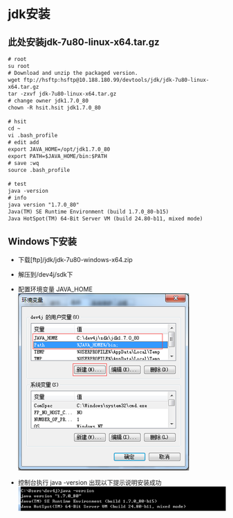 # jdk安装

## 此处安装jdk-7u80-linux-x64.tar.gz

```
# root
su root
# Download and unzip the packaged version.
wget ftp://hsftp:hsftp@10.188.180.99/devtools/jdk/jdk-7u80-linux-x64.tar.gz
tar -zxvf jdk-7u80-linux-x64.tar.gz
# change owner jdk1.7.0_80
chown -R hsit.hsit jdk1.7.0_80

# hsit
cd ~
vi .bash_profile
# edit add
export JAVA_HOME=/opt/jdk1.7.0_80
export PATH=$JAVA_HOME/bin:$PATH
# save :wq
source .bash_profile

# test
java -version
# info
java version "1.7.0_80"
Java(TM) SE Runtime Environment (build 1.7.0_80-b15)
Java HotSpot(TM) 64-Bit Server VM (build 24.80-b11, mixed mode)

```

## Windows下安装

* 下载[ftp]/jdk/jdk-7u80-windows-x64.zip
* 解压到/dev4j/sdk下
* 配置环境变量 JAVA_HOME
![](/cn/install/images/dev4j_java_home.png)

* 控制台执行 java -version 出现以下提示说明安装成功
![](/cn/install/images/dev4j_java_home_version.png)